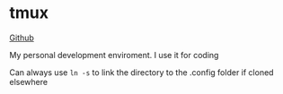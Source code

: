 # tmux
[Github](https://github.com/SOlsson91/tmux)

My personal development enviroment. I use it for coding


Can always use `ln -s` to link the directory to the .config folder if cloned elsewhere

